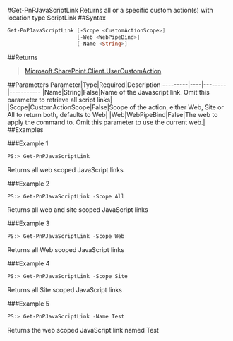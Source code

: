 #Get-PnPJavaScriptLink
Returns all or a specific custom action(s) with location type ScriptLink
##Syntax
```powershell
Get-PnPJavaScriptLink [-Scope <CustomActionScope>]
                      [-Web <WebPipeBind>]
                      [-Name <String>]
```


##Returns
>[Microsoft.SharePoint.Client.UserCustomAction](https://msdn.microsoft.com/en-us/library/microsoft.sharepoint.client.usercustomaction.aspx)

##Parameters
Parameter|Type|Required|Description
---------|----|--------|-----------
|Name|String|False|Name of the Javascript link. Omit this parameter to retrieve all script links|
|Scope|CustomActionScope|False|Scope of the action, either Web, Site or All to return both, defaults to Web|
|Web|WebPipeBind|False|The web to apply the command to. Omit this parameter to use the current web.|
##Examples

###Example 1
```powershell
PS:> Get-PnPJavaScriptLink
```
Returns all web scoped JavaScript links

###Example 2
```powershell
PS:> Get-PnPJavaScriptLink -Scope All
```
Returns all web and site scoped JavaScript links

###Example 3
```powershell
PS:> Get-PnPJavaScriptLink -Scope Web
```
Returns all Web scoped JavaScript links

###Example 4
```powershell
PS:> Get-PnPJavaScriptLink -Scope Site
```
Returns all Site scoped JavaScript links

###Example 5
```powershell
PS:> Get-PnPJavaScriptLink -Name Test
```
Returns the web scoped JavaScript link named Test
